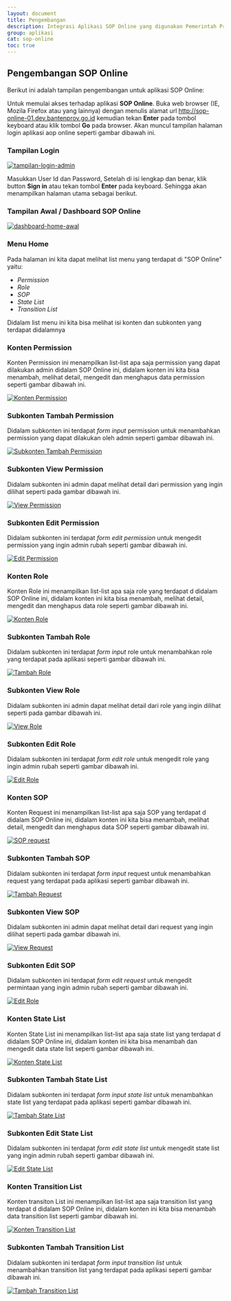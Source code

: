 ```yaml
---
layout: document
title: Pengembangan
description: Integrasi Aplikasi SOP Online yang digunakan Pemerintah Provinsi Banten.
group: aplikasi
cat: sop-online
toc: true
---
```


## Pengembangan SOP Online

Berikut ini adalah tampilan pengembangan untuk aplikasi SOP Online:

Untuk memulai akses terhadap aplikasi **SOP Online**. Buka web browser (IE, Mozila Firefox atau yang lainnya) dengan menulis alamat url http://sop-online-01.dev.bantenprov.go.id kemudian tekan **Enter** pada tombol keyboard atau klik tombol **Go** pada browser. Akan muncul tampilan halaman login aplikasi aop online seperti gambar dibawah ini.

### Tampilan Login
[![tampilan-login-admin](/document/aplikasi/sop-online/images/pengembangan/sop-login.png)](http://sop-online-01.dev.bantenprov.go.id/login)

Masukkan User Id dan Password, Setelah di isi lengkap dan benar, klik button **Sign in** atau tekan tombol **Enter** pada keyboard. Sehingga akan menampilkan halaman utama sebagai berikut.

### Tampilan Awal / Dashboard SOP Online
[![dashboard-home-awal](/document/aplikasi/sop-online/images/pengembangan/sop-dashboard.png)](http://sop-online-01.dev.bantenprov.go.id/)

###  Menu Home
Pada halaman ini kita dapat melihat list menu yang terdapat di "SOP Online" yaitu:

- *Permission*
- *Role*
- *SOP*
- *State List*
- *Transition List*

Didalam list menu ini kita bisa melihat isi konten dan subkonten yang terdapat didalamnya

### Konten Permission
Konten Permission ini menampilkan list-list apa saja permission yang dapat dilakukan admin didalam SOP Online ini, didalam konten ini kita bisa menambah, melihat detail, mengedit dan menghapus data permission seperti gambar dibawah ini.

[![Konten Permission](/document/aplikasi/sop-online/images/pengembangan/sop-permission.png)](http://sop-online-01.dev.bantenprov.go.id/advancetrust/permission)

### Subkonten Tambah Permission
Didalam subkonten ini terdapat *form input* permission untuk menambahkan permission yang dapat dilakukan oleh admin seperti gambar dibawah ini.

[![Subkonten Tambah Permission](/document/aplikasi/sop-online/images/pengembangan/sop-permission-nambah.png)](http://sop-online-01.dev.bantenprov.go.id/advancetrust/permission/create)

### Subkonten View Permission
Didalam subkonten ini admin dapat melihat detail dari permission yang ingin dilihat seperti pada gambar dibawah ini.

[![View Permission](/document/aplikasi/sop-online/images/pengembangan/sop-permission-view.png)](http://sop-online-01.dev.bantenprov.go.id/advancetrust/permission/1/show)

### Subkonten Edit Permission
Didalam subkonten ini terdapat *form edit permission* untuk mengedit permission yang ingin admin rubah seperti gambar dibawah ini.

[![Edit Permission](/document/aplikasi/sop-online/images/pengembangan/sop-permission-edit.png)](http://sop-online-01.dev.bantenprov.go.id/advancetrust/permission/1/edit)

### Konten Role
Konten Role ini menampilkan list-list apa saja role yang terdapat d didalam SOP Online ini, didalam konten ini kita bisa menambah, melihat detail, mengedit dan menghapus data role seperti gambar dibawah ini.

[![Konten Role](/document/aplikasi/sop-online/images/pengembangan/sop-role.png)](http://sop-online-01.dev.bantenprov.go.id/advancetrust/role)

### Subkonten Tambah Role
Didalam subkonten ini terdapat *form input* role untuk menambahkan role yang terdapat pada aplikasi seperti gambar dibawah ini.

[![Tambah Role](/document/aplikasi/sop-online/images/pengembangan/sop-role-nambah.png)](http://sop-online-01.dev.bantenprov.go.id/advancetrust/role/create)

### Subkonten View Role
Didalam subkonten ini admin dapat melihat detail dari role yang ingin dilihat seperti pada gambar dibawah ini.

[![View Role](/document/aplikasi/sop-online/images/pengembangan/sop-role-view.png)](http://sop-online-01.dev.bantenprov.go.id/advancetrust/role/1/show)

### Subkonten Edit Role
Didalam subkonten ini terdapat *form edit role* untuk mengedit role yang ingin admin rubah seperti gambar dibawah ini.

[![Edit Role](/document/aplikasi/sop-online/images/pengembangan/sop-role-edit.png)](http://sop-online-01.dev.bantenprov.go.id/advancetrust/role/1/edit)

### Konten SOP
Konten Request ini menampilkan list-list apa saja SOP yang terdapat d didalam SOP Online ini, didalam konten ini kita bisa menambah, melihat detail, mengedit dan menghapus data SOP seperti gambar dibawah ini.

[![SOP request](/document/aplikasi/sop-online/images/pengembangan/sop-request.png)](http://sop-online-01.dev.bantenprov.go.id/request)

### Subkonten Tambah SOP
Didalam subkonten ini terdapat *form input* request untuk menambahkan request yang terdapat pada aplikasi seperti gambar dibawah ini.

[![Tambah Request](/document/aplikasi/sop-online/images/pengembangan/sop-request-nambah.png)](http://sop-online-01.dev.bantenprov.go.id/request/create)

### Subkonten View SOP
Didalam subkonten ini admin dapat melihat detail dari request yang ingin dilihat seperti pada gambar dibawah ini.

[![View Request](/document/aplikasi/sop-online/images/pengembangan/sop-request-view.png)](http://sop-online-01.dev.bantenprov.go.id/request/1)

### Subkonten Edit SOP
Didalam subkonten ini terdapat *form edit request* untuk mengedit permintaan yang ingin admin rubah seperti gambar dibawah ini.

[![Edit Role](/document/aplikasi/sop-online/images/pengembangan/sop-request-edit.png)](http://sop-online-01.dev.bantenprov.go.id/request/edit/1)

### Konten State List
Konten State List ini menampilkan list-list apa saja state list yang terdapat d didalam SOP Online ini, didalam konten ini kita bisa menambah dan  mengedit data state list seperti gambar dibawah ini.

[![Konten State List](/document/aplikasi/sop-online/images/pengembangan/sop-state-list.png)](http://sop-online-01.dev.bantenprov.go.id/workflow/state)

### Subkonten Tambah State List
Didalam subkonten ini terdapat *form input state list* untuk menambahkan state list yang terdapat pada aplikasi seperti gambar dibawah ini.

[![Tambah State List](/document/aplikasi/sop-online/images/pengembangan/sop-state-list-nambah.png)](http://sop-online-01.dev.bantenprov.go.id/workflow/state/create)

### Subkonten Edit State List
Didalam subkonten ini terdapat *form edit state list* untuk mengedit state list yang ingin admin rubah seperti gambar dibawah ini.

[![Edit State List](/document/aplikasi/sop-online/images/pengembangan/sop-state-list-edit.png)](http://sop-online-01.dev.bantenprov.go.id/workflow/state/1/edit)

### Konten Transition List
Konten transiton List ini menampilkan list-list apa saja transition list yang terdapat d didalam SOP Online ini, didalam konten ini kita bisa menambah data transition list seperti gambar dibawah ini.

[![Konten Transition List](/document/aplikasi/sop-online/images/pengembangan/sop-transition-list.png)](http://sop-online-01.dev.bantenprov.go.id/workflow/transition)

### Subkonten Tambah Transition List
Didalam subkonten ini terdapat *form input transition list* untuk menambahkan transition list yang terdapat pada aplikasi seperti gambar dibawah ini.

[![Tambah Transition List](/document/aplikasi/sop-online/images/pengembangan/sop-transition-list-nambah.png)](http://sop-online-01.dev.bantenprov.go.id/workflow/transition/create)
